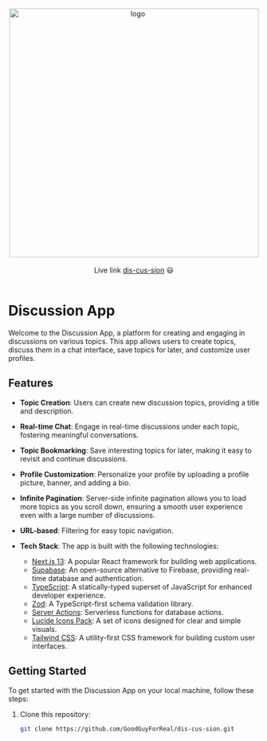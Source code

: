<br>
<br>
<div align="center">
<img width="500" alt="logo" src="https://github.com/GoodGuyForReal/dis-cus-sion/assets/99910240/542e42e4-3a46-4323-84dc-c8485a472774">
</div>
<br>
<div align="center">
Live link <a href="https://dis-cus-sion.vercel.app/" target="_blank">dis-cus-sion</a> 😃
</div>
<br>



# Discussion App
Welcome to the Discussion App, a platform for creating and engaging in discussions on various topics. This app allows users to create topics, discuss them in a chat interface, save topics for later, and customize user profiles.

## Features

- **Topic Creation**: Users can create new discussion topics, providing a title and description.

- **Real-time Chat**: Engage in real-time discussions under each topic, fostering meaningful conversations.

- **Topic Bookmarking**: Save interesting topics for later, making it easy to revisit and continue discussions.

- **Profile Customization**: Personalize your profile by uploading a profile picture, banner, and adding a bio.

- **Infinite Pagination**: Server-side infinite pagination allows you to load more topics as you scroll down, ensuring a smooth user experience even with a large number of discussions.

- **URL-based**: Filtering for easy topic navigation.


- **Tech Stack**: The app is built with the following technologies:
  - [Next.js 13](https://nextjs.org/): A popular React framework for building web applications.
  - [Supabase](https://supabase.io/): An open-source alternative to Firebase, providing real-time database and authentication.
  - [TypeScript](https://www.typescriptlang.org/): A statically-typed superset of JavaScript for enhanced developer experience.
  - [Zod](https://www.npmjs.com/package/zod): A TypeScript-first schema validation library.
  - [Server Actions](https://supabase.com/docs/guides/auth/auth-helpers/nextjs#server-actions): Serverless functions for database actions.
  - [Lucide Icons Pack](https://lucide.dev/): A set of icons designed for clear and simple visuals.
  - [Tailwind CSS](https://tailwindcss.com/): A utility-first CSS framework for building custom user interfaces.

## Getting Started

To get started with the Discussion App on your local machine, follow these steps:

1. Clone this repository:

   ```bash
   git clone https://github.com/GoodGuyForReal/dis-cus-sion.git
